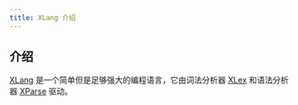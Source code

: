 ```yaml
---
title: XLang 介绍
---
```


## 介绍

[XLang](https://github.com/yjl9903/XLang) 是一个简单但是足够强大的编程语言，它由词法分析器 [XLex](https://github.com/yjl9903/XLex) 和语法分析器 [XParse](https://github.com/yjl9903/XParse) 驱动。
